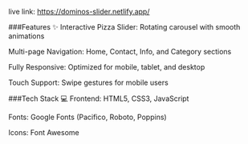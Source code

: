 live link: https://dominos-slider.netlify.app/


###Features ✨
Interactive Pizza Slider: Rotating carousel with smooth animations

Multi-page Navigation: Home, Contact, Info, and Category sections

Fully Responsive: Optimized for mobile, tablet, and desktop

Touch Support: Swipe gestures for mobile users

###Tech Stack 💻
Frontend: HTML5, CSS3, JavaScript

Fonts: Google Fonts (Pacifico, Roboto, Poppins)

Icons: Font Awesome

